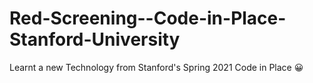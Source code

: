# Red-Screening--Code-in-Place-Stanford-University

Learnt a new Technology from Stanford's Spring 2021 Code in Place 😀
